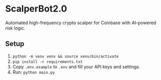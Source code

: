 # ScalperBot2.0

Automated high-frequency crypto scalper for Coinbase with AI-powered risk logic.

## Setup

1. `python -m venv venv && source venv/bin/activate`
2. `pip install -r requirements.txt`
3. Copy `.env.example` to `.env` and fill your API keys and settings.
4. Run: `python main.py`
